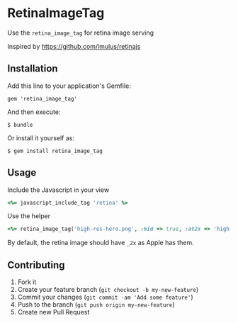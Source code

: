 # RetinaImageTag

Use the ```retina_image_tag``` for retina image serving

Inspired by https://github.com/imulus/retinajs

## Installation

Add this line to your application's Gemfile:

    gem 'retina_image_tag'

And then execute:

    $ bundle

Or install it yourself as:

    $ gem install retina_image_tag

## Usage

Include the Javascript in your view

```ruby
<%= javascript_include_tag 'retina' %>
```

Use the helper
```ruby
<%= retina_image_tag('high-res-hero.png', :hid => true, :at2x => 'high-res-hero-large.png') %>
```

By default, the retina image should have ```_2x``` as Apple has them.

## Contributing

1. Fork it
2. Create your feature branch (`git checkout -b my-new-feature`)
3. Commit your changes (`git commit -am 'Add some feature'`)
4. Push to the branch (`git push origin my-new-feature`)
5. Create new Pull Request
